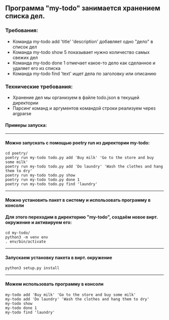 ## Программа "my-todo" занимается хранением списка дел.

### Требования:
- Команда my-todo add 'title' 'description' добавляет одно "дело" в список дел
- Команда my-todo show 5 показывает нужно количество самых свежих дел
- Команда my-todo done 1 отмечает какое-то дело как сделанное и удаляет его из списка
- Команда my-todo find 'text' ищет дела по заголовку или описанию

### Технические требования:
- Хранение дел мы организуем в файле todo.json в текущей директории
- Парсинг команд и аргументов командой строки реализуем через argparse

#### Примеры запуска:
___
#### Можно запускать с помощью poetry run из директории my-todo:
```
cd poetry/
poetry run my-todo todo.py add 'Buy milk' 'Go to the store and buy some milk'
poetry run my-todo todo.py add 'Do laundry' 'Wash the clothes and hang them to dry'
poetry run my-todo todo.py show
poetry run my-todo todo.py done 1
poetry run my-todo todo.py find 'laundry'
```
___
#### Можно установить пакет в систему и использовать программу в консоли
#### Для этого переходим в директорию "my-todo", создаём новое вирт. окружение и активируем его:
```
cd my-todo/
python3 -m venv env
. env/bin/activate
```
___
#### Запускаем установку пакета в вирт. окружение
```
python3 setup.py install
```
___
#### Можем использовать программу в консоли
```
my-todo add 'Buy milk' 'Go to the store and buy some milk'
my-todo add 'Do laundry' 'Wash the clothes and hang them to dry'
my-todo show
my-todo done 1
my-todo find 'laundry'
```